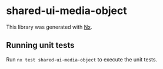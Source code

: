 # shared-ui-media-object

This library was generated with [Nx](https://nx.dev).

## Running unit tests

Run `nx test shared-ui-media-object` to execute the unit tests.
